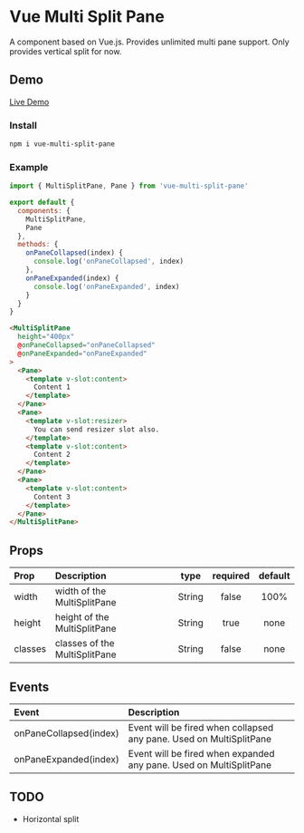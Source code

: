 # Vue Multi Split Pane

A component based on Vue.js. Provides unlimited multi pane support. Only provides vertical split for now.

## Demo

[Live Demo](https://vue-multi-split-pane.vercel.app/)

### Install

```bash
npm i vue-multi-split-pane
```

### Example

```js
import { MultiSplitPane, Pane } from 'vue-multi-split-pane'

export default {
  components: {
    MultiSplitPane,
    Pane
  },
  methods: {
    onPaneCollapsed(index) {
      console.log('onPaneCollapsed', index)
    },
    onPaneExpanded(index) {
      console.log('onPaneExpanded', index)
    }
  }
}
```

```html
<MultiSplitPane
  height="400px"
  @onPaneCollapsed="onPaneCollapsed"
  @onPaneExpanded="onPaneExpanded"
>
  <Pane>
    <template v-slot:content>
      Content 1
    </template>
  </Pane>
  <Pane>
    <template v-slot:resizer>
      You can send resizer slot also.
    </template>
    <template v-slot:content>
      Content 2
    </template>
  </Pane>
  <Pane>
    <template v-slot:content>
      Content 3
    </template>
  </Pane>
</MultiSplitPane>
```

## Props

| Prop    | Description                   |  type  | required | default |
| :------ | :---------------------------- | :----: | :------: | :-----: |
| width   | width of the MultiSplitPane   | String |  false   |  100%   |
| height  | height of the MultiSplitPane  | String |   true   |  none   |
| classes | classes of the MultiSplitPane | String |  false   |  none   |

## Events

| Event                  | Description                                                         |
| :--------------------- | :------------------------------------------------------------------ |
| onPaneCollapsed(index) | Event will be fired when collapsed any pane. Used on MultiSplitPane |
| onPaneExpanded(index)  | Event will be fired when expanded any pane. Used on MultiSplitPane  |

## TODO

- Horizontal split
